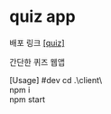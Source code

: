 # quiz app

배포 링크 [[quiz]](https://quiz-edu.shop/)

간단한 퀴즈 웹앱

[Usage]
#dev
cd .\client\  
npm i  
npm start
